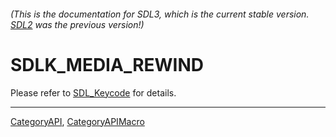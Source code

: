 ###### (This is the documentation for SDL3, which is the current stable version. [SDL2](https://wiki.libsdl.org/SDL2/) was the previous version!)
# SDLK_MEDIA_REWIND

Please refer to [SDL_Keycode](SDL_Keycode) for details.

----
[CategoryAPI](CategoryAPI), [CategoryAPIMacro](CategoryAPIMacro)

